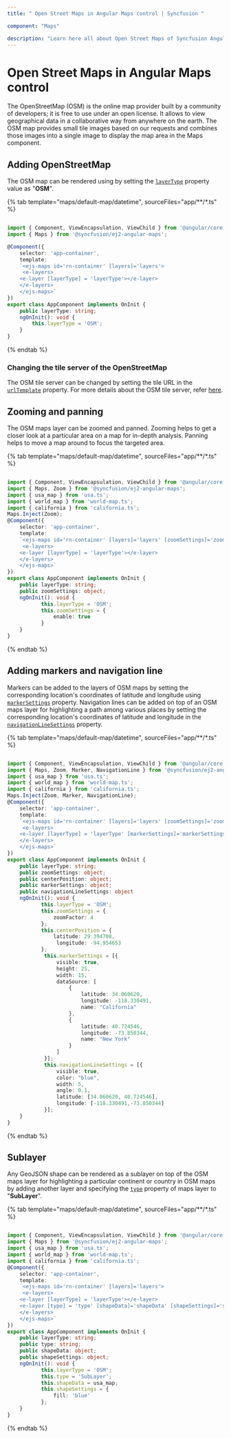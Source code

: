 ```yaml
---
title: " Open Street Maps in Angular Maps control | Syncfusion "

component: "Maps"

description: "Learn here all about Open Street Maps of Syncfusion Angular Maps control and more."
---
```


# Open Street Maps in Angular Maps control

The OpenStreetMap (OSM) is the online map provider built by a community of developers; it is free to use under an open license. It allows to view geographical data in a collaborative way from anywhere on the earth. The OSM map provides small tile images based on our requests and combines those images into a single image to display the map area in the Maps component.

## Adding OpenStreetMap

The OSM map can be rendered using by setting the [`layerType`](../api/maps/layerSettingsModel/#layertype) property value as "**OSM**".

{% tab template="maps/default-map/datetime", sourceFiles="app/**/*.ts" %}

```typescript

import { Component, ViewEncapsulation, ViewChild } from '@angular/core';
import { Maps } from '@syncfusion/ej2-angular-maps';

@Component({
    selector: 'app-container',
    template:
    `<ejs-maps id='rn-container' [layers]='layers'>
     <e-layers>
    <e-layer [layerType] = 'layerType'></e-layer>
    </e-layers>
    </ejs-maps>`
})
export class AppComponent implements OnInit {
    public layerType: string;
    ngOnInit(): void {
        this.layerType = 'OSM';
    }
}

```

{% endtab %}

### Changing the tile server of the OpenStreetMap

The OSM tile server can be changed by setting the tile URL in the [`urlTemplate`](../api/maps/layerSettingsModel/#urltemplate) property. For more details about the OSM tile server, refer [here](https://wiki.openstreetmap.org/wiki/Tiles).

## Zooming and panning

The OSM maps layer can be zoomed and panned. Zooming helps to get a closer look at a particular area on a map for in-depth analysis. Panning helps to move a map around to focus the targeted area.

{% tab template="maps/default-map/datetime", sourceFiles="app/**/*.ts" %}

```typescript

import { Component, ViewEncapsulation, ViewChild } from '@angular/core';
import { Maps, Zoom } from '@syncfusion/ej2-angular-maps';
import { usa_map } from 'usa.ts';
import { world_map } from 'world-map.ts';
import { california } from 'california.ts';
Maps.Inject(Zoom);
@Component({
    selector: 'app-container',
    template:
    `<ejs-maps id='rn-container' [layers]='layers' [zoomSettings]='zoomSettings'>
     <e-layers>
    <e-layer [layerType] = 'layerType'></e-layer>
    </e-layers>
    </ejs-maps>`
})
export class AppComponent implements OnInit {
    public layerType: string;
    public zoomSettings: object;
    ngOnInit(): void {
           this.layerType = 'OSM';
           this.zoomSettings = {
               enable: true
           }
    }
}

```

{% endtab %}

## Adding markers and navigation line

Markers can be added to the layers of OSM maps by setting the corresponding location's coordinates of latitude and longitude using [`markerSettings`](../api/maps/layerSettingsModel/#markersettings) property. Navigation lines can be added on top of an OSM maps layer for highlighting a path among various places by setting the corresponding location's coordinates of latitude and longitude in the [`navigationLineSettings`](../api/maps/layerSettingsModel/#navigationlinesettings) property.

{% tab template="maps/default-map/datetime", sourceFiles="app/**/*.ts" %}

```typescript

import { Component, ViewEncapsulation, ViewChild } from '@angular/core';
import { Maps, Zoom, Marker, NavigationLine } from '@syncfusion/ej2-angular-maps';
import { usa_map } from 'usa.ts';
import { world_map } from 'world-map.ts';
import { california } from 'california.ts';
Maps.Inject(Zoom, Marker, NavigationLine);
@Component({
    selector: 'app-container',
    template:
    `<ejs-maps id='rn-container' [layers]='layers' [zoomSettings]='zoomSettings' [centerPosition]='centerPosition'>
     <e-layers>
    <e-layer [layerType] = 'layerType' [markerSettings]='markerSettings' [navigationLineSettings]='navigationLineSettings'></e-layer>
    </e-layers>
    </ejs-maps>`
})
export class AppComponent implements OnInit {
    public layerType: string;
    public zoomSettings: object;
    public centerPosition: object;
    public markerSettings: object;
    public navigationLineSettings: object
    ngOnInit(): void {
           this.layerType = 'OSM';
           this.zoomSettings = {
               zoomFactor: 4
           };
           this.centerPosition = {
               latitude: 29.394708,
                longitude: -94.954653
           };
            this.markerSettings = [{
                visible: true,
                height: 25,
                width: 15,
                dataSource: [
                    {
                        latitude: 34.060620,
                        longitude: -118.330491,
                        name: "California"
                    },
                    {
                        latitude: 40.724546,
                        longitude: -73.850344,
                        name: "New York"
                    }
                ]
            }];
            this.navigationLineSettings = [{
                visible: true,
                color: "blue",
                width: 5,
                angle: 0.1,
                latitude: [34.060620, 40.724546],
                longitude: [-118.330491,-73.850344]
            }];
    }
}

```

{% endtab %}

## Sublayer

Any GeoJSON shape can be rendered as a sublayer on top of the OSM maps layer for highlighting a particular continent or country in OSM maps by adding another layer and specifying the [`type`](../api/maps/layerSettingsModel/#type) property of maps layer to "**SubLayer**".

{% tab template="maps/default-map/datetime", sourceFiles="app/**/*.ts" %}

```typescript

import { Component, ViewEncapsulation, ViewChild } from '@angular/core';
import { Maps } from '@syncfusion/ej2-angular-maps';
import { usa_map } from 'usa.ts';
import { world_map } from 'world-map.ts';
import { california } from 'california.ts';
@Component({
    selector: 'app-container',
    template:
    `<ejs-maps id='rn-container' [layers]='layers'>
     <e-layers>
    <e-layer [layerType] = 'layerType'></e-layer>
    <e-layer [type] = 'type' [shapeData]='shapeData' [shapeSettings]='shapeSettings'></e-layer>
    </e-layers>
    </ejs-maps>`
})
export class AppComponent implements OnInit {
    public layerType: string;
    public type: string;
    public shapeData: object;
    public shapeSettings: object;
    ngOnInit(): void {
           this.layerType = 'OSM';
           this.type = 'SubLayer';
           this.shapeData = usa_map;
           this.shapeSettings = {
               fill: 'blue'
           };
    }
}

```

{% endtab %}
